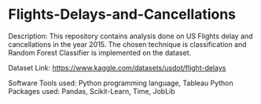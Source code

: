 # Flights-Delays-and-Cancellations
Description:
This repository contains analysis done on US Flights delay and cancellations in the year 2015.
The chosen technique is classification and Random Forest Classifier is implemented on the dataset.

Dataset Link: https://www.kaggle.com/datasets/usdot/flight-delays

Software Tools used: Python programming language, Tableau
Python Packages used: Pandas, Scikit-Learn, Time, JobLib
